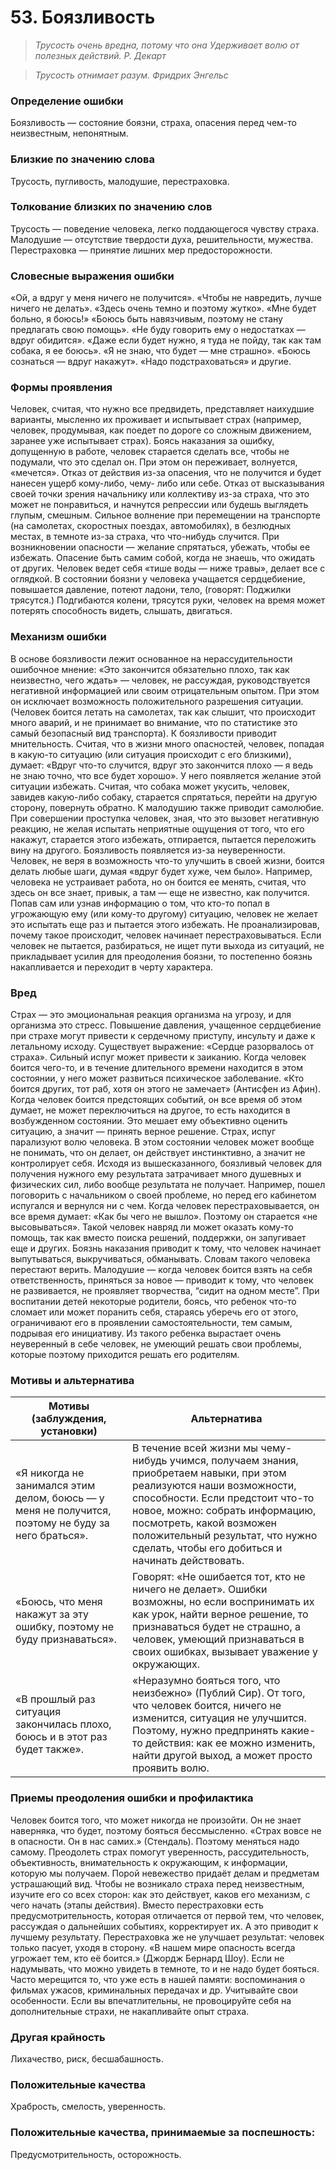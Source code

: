 ﻿# 53. Боязливость
>*Трусость очень вредна, потому что она 
Удерживает волю от полезных действий.
Р. Декарт*

>*Трусость отнимает разум.
Фридрих Энгельс*

### Определение ошибки
Боязливость — состояние боязни, страха, опасения перед чем-то неизвестным, непонятным.

### Близкие по значению слова
Трусость, пугливость, малодушие, перестраховка.
### Толкование близких по значению слов
Трусость — поведение человека, легко поддающегося чувству страха.
Малодушие — отсутствие твердости духа, решительности, мужества.
Перестраховка — принятие лишних мер предосторожности.

### Словесные выражения ошибки
«Ой, а вдруг у меня ничего не получится».
«Чтобы не навредить, лучше ничего не делать».
«Здесь очень темно и поэтому жутко».
«Мне будет больно, я боюсь!»
«Боюсь быть навязчивым, поэтому не стану предлагать свою помощь».
«Не буду говорить ему о недостатках — вдруг обидится».
«Даже если будет нужно, я туда не пойду, так как там собака, я ее боюсь».
«Я не знаю, что будет — мне страшно».
«Боюсь сознаться — вдруг накажут».
«Надо подстраховаться» и другие.

### Формы проявления
 Человек, считая, что нужно все предвидеть, представляет наихудшие варианты, мысленно их проживает и испытывает страх (например, человек, продумывая, как поедет по дороге со сложным движением, заранее уже испытывает страх).
Боясь наказания за ошибку, допущенную в работе, человек старается сделать все, чтобы не подумали, что это сделал он. При этом он переживает, волнуется, «мечется».
Отказ от действия из-за опасения, что не получится и будет нанесен ущерб кому-либо, чему- либо или себе.
Отказ от высказывания своей точки зрения начальнику или коллективу из-за страха, что это может не понравиться, и начнутся репрессии или будешь выглядеть глупым, смешным.
Сильное волнение при перемещении на транспорте (на самолетах, скоростных поездах, автомобилях), в безлюдных местах, в темноте из-за страха, что что-нибудь случится.
При возникновении опасности — желание спрятаться, убежать, чтобы ее избежать.
Опасение быть самим собой, когда не знаешь, что ожидать от других. Человек ведет себя «тише воды — ниже травы», делает все с оглядкой.
В состоянии боязни у человека учащается сердцебиение, повышается давление, потеют ладони, тело, (говорят: Поджилки трясутся.) Подгибаются колени, трясутся руки, человек на время может потерять способность видеть, слышать, двигаться.

### Механизм ошибки
В основе боязливости лежит основанное на нерассудительности ошибочное мнение: «Это закончится обязательно плохо, так как неизвестно, чего ждать» — человек, не рассуждая, руководствуется негативной информацией или своим отрицательным опытом. При этом он исключает возможность положительного разрешения ситуации. (Человек боится летать на самолетах, так как слышит, что происходит много аварий, и не принимает во внимание, что по статистике это самый безопасный вид транспорта).
К боязливости приводит мнительность. Считая, что в жизни много опасностей, человек, попадая в какую-то ситуацию (или ситуация происходит с его близкими), думает: «Вдруг что-то случится, вдруг это закончится плохо — я ведь не знаю точно, что все будет хорошо». У него появляется желание этой ситуации избежать. Считая, что собака может укусить, человек, завидев какую-либо собаку, старается спрятаться, перейти на другую сторону, повернуть обратно.
К малодушию также приводит самолюбие. При совершении проступка человек, зная, что это вызовет негативную реакцию, не желая испытать неприятные ощущения от того, что его накажут, старается этого избежать, отпирается, пытается переложить вину на другого.
Боязливость появляется из-за неуверенности. Человек, не веря в возможность что-то улучшить в своей жизни, боится делать любые шаги, думая «вдруг будет хуже, чем было». Например, человека не устраивает работа, но он боится ее менять, считая, что здесь он все знает, привык, а там — еще не известно, как получится.
Попав сам или узнав информацию о том, что кто-то попал в угрожающую ему (или кому-то другому) ситуацию, человек не желает это испытать еще раз и пытается этого избежать. Не проанализировав, почему такое происходит, человек начинает перестраховываться.
Если человек не пытается, разбираться, не ищет пути выхода из ситуаций, не прикладывает усилия для преодоления боязни, то постепенно боязнь накапливается и переходит в черту характера.

### Вред
Страх — это эмоциональная реакция организма на угрозу, и для организма это стресс. Повышение давления, учащенное сердцебиение при страхе могут привести к сердечному приступу, инсульту и даже к летальному исходу. Существует выражение: «Сердце разорвалось от страха». Сильный испуг может привести к заиканию.
Когда человек боится чего-то, и в течение длительного времени находится в этом состоянии, у него может развиться психическое заболевание.
«Кто боится других, тот раб, хотя он этого не замечает» (Антисфен из Афин).
Когда человек боится предстоящих событий, он все время об этом думает, не может переключиться на другое, то есть находится в возбужденном состоянии. Это мешает ему объективно оценить ситуацию, а значит — принять верное решение. Страх, испуг парализуют волю человека. В этом состоянии человек может вообще не понимать, что он делает, он действует инстинктивно, а значит не контролирует себя.
Исходя из вышесказанного, боязливый человек для получения нужного ему результата затрачивает много душевных и физических сил, либо вообще результата не получает. Например, пошел поговорить с начальником о своей проблеме, но перед его кабинетом испугался и вернулся ни с чем.
Когда человек перестраховывается, он все время думает: «Как бы чего не вышло». Поэтому он старается «не высовываться». Такой человек навряд ли может оказать кому-то помощь, так как вместо поиска решений, поддержки, он запугивает еще и других.
Боязнь наказания приводит к тому, что человек начинает выпутываться, выкручиваться, обманывать. Словам такого человека перестают верить.
Малодушие — когда человек боится взять на себя ответственность, приняться за новое — приводит к тому, что человек не развивается, не проявляет творчества, “сидит на одном месте”.
При воспитании детей некоторые родители, боясь, что ребенок что-то сломает или может поранить себя, стараясь уберечь его от этого, ограничивают его в проявлении самостоятельности, тем самым, подрывая его инициативу. Из такого ребенка вырастает очень неуверенный в себе человек, не умеющий решать свои проблемы, которые поэтому приходится решать его родителям.

### Мотивы и альтернатива
Мотивы (заблуждения, установки) | Альтернатива
--- | ---
«Я никогда не занимался этим делом, боюсь — у меня не получится, поэтому не буду за него браться».	| В течение всей жизни мы чему-нибудь учимся, получаем знания, приобретаем навыки, при этом реализуются наши возможности, способности. Если предстоит что-то новое, можно: собрать информацию, посмотреть, какой возможен положительный результат, что нужно сделать, чтобы его добиться и начинать действовать.
«Боюсь, что меня накажут за эту ошибку, поэтому не буду признаваться».	| Говорят: «Не ошибается тот, кто не ничего не делает». Ошибки возможны, но если воспринимать их как урок, найти верное решение, то признаваться будет не страшно, а человек, умеющий признаваться в своих ошибках, вызывает уважение у окружающих.
«В прошлый раз ситуация закончилась плохо, боюсь и в этот раз будет также».	| «Неразумно бояться того, что неизбежно» (Публий Сир). От того, что человек боится, ничего не изменится, ситуация не улучшится. Поэтому, нужно предпринять какие-то действия: как ее можно изменить, найти другой выход, а может просто проявить волю.

### Приемы преодоления ошибки и профилактика
Человек боится того, что может никогда не произойти. Он не знает наверняка, что будет, поэтому бояться бессмысленно. «Страх вовсе не в опасности. Он в нас самих.» (Стендаль). Поэтому меняться надо самому.
Преодолеть страх помогут уверенность, рассудительность, объективность, внимательность к окружающим, к информации, которую мы получаем.
Порой невежество придаёт делам и предметам устрашающий вид. Чтобы не возникало страха перед неизвестным, изучите его со всех сторон: как это действует, каков его механизм, с чего начать (этапы действия).
Вместо перестраховки есть предусмотрительность, которая отличается от первой тем, что человек, рассуждая о дальнейших событиях, корректирует их. А это приводит к лучшему результату. Перестраховка же не улучшает результат: человек только пасует, уходя в сторону.
«В нашем мире опасность всегда угрожает тем, кто её боится.» (Джордж Бернард Шоу).
Если не надумывать, что можно увидеть в темноте, то и не надо будет бояться. Часто мерещится то, что уже есть в нашей памяти: воспоминания о фильмах ужасов, криминальных передачах и др. Учитывайте свои особенности. Если вы впечатлительны, не провоцируйте себя на дополнительные страхи, не накапливайте опыт страха.

### Другая крайность
Лихачество, риск, бесшабашность.

### Положительные качества
Храбрость, смелость, уверенность.

### Положительные качества, принимаемые за поспешность:
Предусмотрительность, осторожность. 
